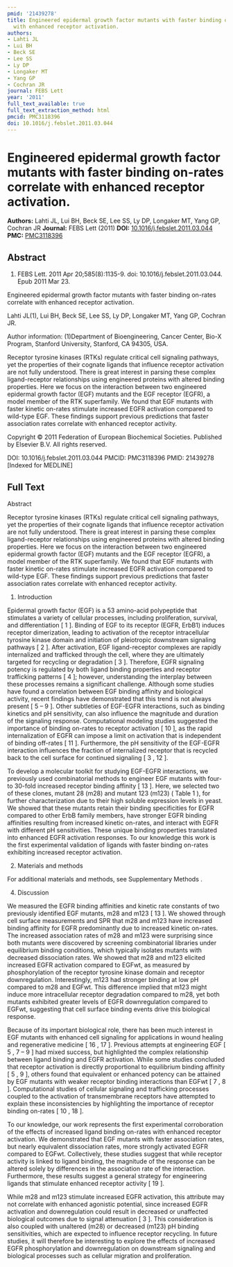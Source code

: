 ```yaml
---
pmid: '21439278'
title: Engineered epidermal growth factor mutants with faster binding on-rates correlate
  with enhanced receptor activation.
authors:
- Lahti JL
- Lui BH
- Beck SE
- Lee SS
- Ly DP
- Longaker MT
- Yang GP
- Cochran JR
journal: FEBS Lett
year: '2011'
full_text_available: true
full_text_extraction_method: html
pmcid: PMC3118396
doi: 10.1016/j.febslet.2011.03.044
---
```


# Engineered epidermal growth factor mutants with faster binding on-rates correlate with enhanced receptor activation.
**Authors:** Lahti JL, Lui BH, Beck SE, Lee SS, Ly DP, Longaker MT, Yang GP, Cochran JR
**Journal:** FEBS Lett (2011)
**DOI:** [10.1016/j.febslet.2011.03.044](https://doi.org/10.1016/j.febslet.2011.03.044)
**PMC:** [PMC3118396](https://www.ncbi.nlm.nih.gov/pmc/articles/PMC3118396/)

## Abstract

1. FEBS Lett. 2011 Apr 20;585(8):1135-9. doi: 10.1016/j.febslet.2011.03.044. Epub
 2011 Mar 23.

Engineered epidermal growth factor mutants with faster binding on-rates 
correlate with enhanced receptor activation.

Lahti JL(1), Lui BH, Beck SE, Lee SS, Ly DP, Longaker MT, Yang GP, Cochran JR.

Author information:
(1)Department of Bioengineering, Cancer Center, Bio-X Program, Stanford 
University, Stanford, CA 94305, USA.

Receptor tyrosine kinases (RTKs) regulate critical cell signaling pathways, yet 
the properties of their cognate ligands that influence receptor activation are 
not fully understood. There is great interest in parsing these complex 
ligand-receptor relationships using engineered proteins with altered binding 
properties. Here we focus on the interaction between two engineered epidermal 
growth factor (EGF) mutants and the EGF receptor (EGFR), a model member of the 
RTK superfamily. We found that EGF mutants with faster kinetic on-rates 
stimulate increased EGFR activation compared to wild-type EGF. These findings 
support previous predictions that faster association rates correlate with 
enhanced receptor activity.

Copyright © 2011 Federation of European Biochemical Societies. Published by 
Elsevier B.V. All rights reserved.

DOI: 10.1016/j.febslet.2011.03.044
PMCID: PMC3118396
PMID: 21439278 [Indexed for MEDLINE]

## Full Text

Abstract

Receptor tyrosine kinases (RTKs) regulate critical cell signaling pathways, yet the properties of their cognate ligands that influence receptor activation are not fully understood. There is great interest in parsing these complex ligand-receptor relationships using engineered proteins with altered binding properties. Here we focus on the interaction between two engineered epidermal growth factor (EGF) mutants and the EGF receptor (EGFR), a model member of the RTK superfamily. We found that EGF mutants with faster kinetic on-rates stimulate increased EGFR activation compared to wild-type EGF. These findings support previous predictions that faster association rates correlate with enhanced receptor activity.

1. Introduction

Epidermal growth factor (EGF) is a 53 amino-acid polypeptide that stimulates a variety of cellular processes, including proliferation, survival, and differentiation [ 1 ]. Binding of EGF to its receptor (EGFR, ErbB1) induces receptor dimerization, leading to activation of the receptor intracellular tyrosine kinase domain and initiation of pleiotropic downstream signaling pathways [ 2 ]. After activation, EGF ligand-receptor complexes are rapidly internalized and trafficked through the cell, where they are ultimately targeted for recycling or degradation [ 3 ]. Therefore, EGFR signaling potency is regulated by both ligand binding properties and receptor trafficking patterns [ 4 ]; however, understanding the interplay between these processes remains a significant challenge. Although some studies have found a correlation between EGF binding affinity and biological activity, recent findings have demonstrated that this trend is not always present [ 5 – 9 ]. Other subtleties of EGF-EGFR interactions, such as binding kinetics and pH sensitivity, can also influence the magnitude and duration of the signaling response. Computational modeling studies suggested the importance of binding on-rates to receptor activation [ 10 ], as the rapid internalization of EGFR can impose a limit on activation that is independent of binding off-rates [ 11 ]. Furthermore, the pH sensitivity of the EGF-EGFR interaction influences the fraction of internalized receptor that is recycled back to the cell surface for continued signaling [ 3 , 12 ].

To develop a molecular toolkit for studying EGF-EGFR interactions, we previously used combinatorial methods to engineer EGF mutants with four- to 30-fold increased receptor binding affinity [ 13 ]. Here, we selected two of these clones, mutant 28 (m28) and mutant 123 (m123) ( Table 1 ), for further characterization due to their high soluble expression levels in yeast. We showed that these mutants retain their binding specificities for EGFR compared to other ErbB family members, have stronger EGFR binding affinities resulting from increased kinetic on-rates, and interact with EGFR with different pH sensitivities. These unique binding properties translated into enhanced EGFR activation responses. To our knowledge this work is the first experimental validation of ligands with faster binding on-rates exhibiting increased receptor activation.

2. Materials and methods

For additional materials and methods, see Supplementary Methods .

4. Discussion

We measured the EGFR binding affinities and kinetic rate constants of two previously identified EGF mutants, m28 and m123 [ 13 ]. We showed through cell surface measurements and SPR that m28 and m123 have increased binding affinity for EGFR predominantly due to increased kinetic on-rates. The increased association rates of m28 and m123 were surprising since both mutants were discovered by screening combinatorial libraries under equilibrium binding conditions, which typically isolates mutants with decreased dissociation rates. We showed that m28 and m123 elicited increased EGFR activation compared to EGFwt, as measured by phosphorylation of the receptor tyrosine kinase domain and receptor downregulation. Interestingly, m123 had stronger binding at low pH compared to m28 and EGFwt. This difference implied that m123 might induce more intracellular receptor degradation compared to m28, yet both mutants exhibited greater levels of EGFR downregulation compared to EGFwt, suggesting that cell surface binding events drive this biological response.

Because of its important biological role, there has been much interest in EGF mutants with enhanced cell signaling for applications in wound healing and regenerative medicine [ 16 , 17 ]. Previous attempts at engineering EGF [ 5 , 7 – 9 ] had mixed success, but highlighted the complex relationship between ligand binding and EGFR activation. While some studies concluded that receptor activation is directly proportional to equilibrium binding affinity [ 5 , 9 ], others found that equivalent or enhanced potency can be attained by EGF mutants with weaker receptor binding interactions than EGFwt [ 7 , 8 ]. Computational studies of cellular signaling and trafficking processes coupled to the activation of transmembrane receptors have attempted to explain these inconsistencies by highlighting the importance of receptor binding on-rates [ 10 , 18 ].

To our knowledge, our work represents the first experimental corroboration of the effects of increased ligand binding on-rates with enhanced receptor activation. We demonstrated that EGF mutants with faster association rates, but nearly equivalent dissociation rates, more strongly activated EGFR compared to EGFwt. Collectively, these studies suggest that while receptor activity is linked to ligand binding, the magnitude of the response can be altered solely by differences in the association rate of the interaction. Furthermore, these results suggest a general strategy for engineering ligands that stimulate enhanced receptor activity [ 19 ].

While m28 and m123 stimulate increased EGFR activation, this attribute may not correlate with enhanced agonistic potential, since increased EGFR activation and downregulation could result in decreased or unaffected biological outcomes due to signal attenuation [ 3 ]. This consideration is also coupled with unaltered (m28) or decreased (m123) pH binding sensitivities, which are expected to influence receptor recycling. In future studies, it will therefore be interesting to explore the effects of increased EGFR phosphorylation and downregulation on downstream signaling and biological processes such as cellular migration and proliferation.
